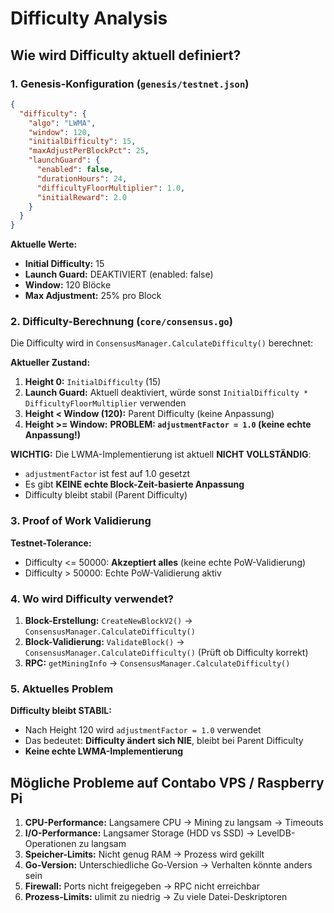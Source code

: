 # Difficulty Analysis

## Wie wird Difficulty aktuell definiert?

### 1. Genesis-Konfiguration (`genesis/testnet.json`)

```json
{
  "difficulty": {
    "algo": "LWMA",
    "window": 120,
    "initialDifficulty": 15,
    "maxAdjustPerBlockPct": 25,
    "launchGuard": {
      "enabled": false,
      "durationHours": 24,
      "difficultyFloorMultiplier": 1.0,
      "initialReward": 2.0
    }
  }
}
```

**Aktuelle Werte:**
- **Initial Difficulty:** 15
- **Launch Guard:** DEAKTIVIERT (enabled: false)
- **Window:** 120 Blöcke
- **Max Adjustment:** 25% pro Block

### 2. Difficulty-Berechnung (`core/consensus.go`)

Die Difficulty wird in `ConsensusManager.CalculateDifficulty()` berechnet:

**Aktueller Zustand:**
1. **Height 0:** `InitialDifficulty` (15)
2. **Launch Guard:** Aktuell deaktiviert, würde sonst `InitialDifficulty * DifficultyFloorMultiplier` verwenden
3. **Height < Window (120):** Parent Difficulty (keine Anpassung)
4. **Height >= Window:** **PROBLEM: `adjustmentFactor = 1.0` (keine echte Anpassung!)**

**WICHTIG:** Die LWMA-Implementierung ist aktuell **NICHT VOLLSTÄNDIG**:
- `adjustmentFactor` ist fest auf 1.0 gesetzt
- Es gibt **KEINE echte Block-Zeit-basierte Anpassung**
- Difficulty bleibt stabil (Parent Difficulty)

### 3. Proof of Work Validierung

**Testnet-Tolerance:**
- Difficulty <= 50000: **Akzeptiert alles** (keine echte PoW-Validierung)
- Difficulty > 50000: Echte PoW-Validierung aktiv

### 4. Wo wird Difficulty verwendet?

1. **Block-Erstellung:** `CreateNewBlockV2()` → `ConsensusManager.CalculateDifficulty()`
2. **Block-Validierung:** `ValidateBlock()` → `ConsensusManager.CalculateDifficulty()` (Prüft ob Difficulty korrekt)
3. **RPC:** `getMiningInfo` → `ConsensusManager.CalculateDifficulty()`

### 5. Aktuelles Problem

**Difficulty bleibt STABIL:**
- Nach Height 120 wird `adjustmentFactor = 1.0` verwendet
- Das bedeutet: **Difficulty ändert sich NIE**, bleibt bei Parent Difficulty
- **Keine echte LWMA-Implementierung**

## Mögliche Probleme auf Contabo VPS / Raspberry Pi

1. **CPU-Performance:** Langsamere CPU → Mining zu langsam → Timeouts
2. **I/O-Performance:** Langsamer Storage (HDD vs SSD) → LevelDB-Operationen zu langsam
3. **Speicher-Limits:** Nicht genug RAM → Prozess wird gekillt
4. **Go-Version:** Unterschiedliche Go-Version → Verhalten könnte anders sein
5. **Firewall:** Ports nicht freigegeben → RPC nicht erreichbar
6. **Prozess-Limits:** ulimit zu niedrig → Zu viele Datei-Deskriptoren

